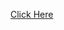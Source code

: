 <a href="https://www.tinkercad.com/things/96GEEP5N8Ku-exquisite-sango/editel?tenant=circuits" target="_blank">Click Here</a>
